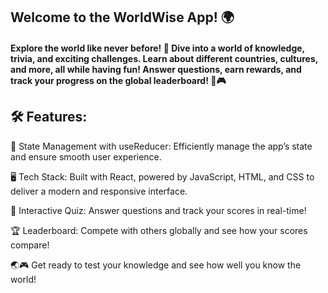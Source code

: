 
<h2 align="left"> Welcome to the WorldWise App! 🌍 </h2>


<h4 align="left">Explore the world like never before! 🌟 Dive into a world of knowledge, trivia, and exciting challenges. Learn about different countries, cultures, and more, all while having fun! Answer questions, earn rewards, and track your progress on the global leaderboard! 🚀🎮</h4>



<p>
<h2>🛠️ Features:</h2>

🔧 State Management with useReducer: Efficiently manage the app’s state and ensure smooth user experience. 

🖥️ Tech Stack: Built with React, powered by JavaScript, HTML, and CSS to deliver a modern and responsive interface. 

🎯 Interactive Quiz: Answer questions and track your scores in real-time! 

🏆 Leaderboard: Compete with others globally and see how your scores compare! 

🌏🎮 Get ready to test your knowledge and see how well you know the world! 

</p>


